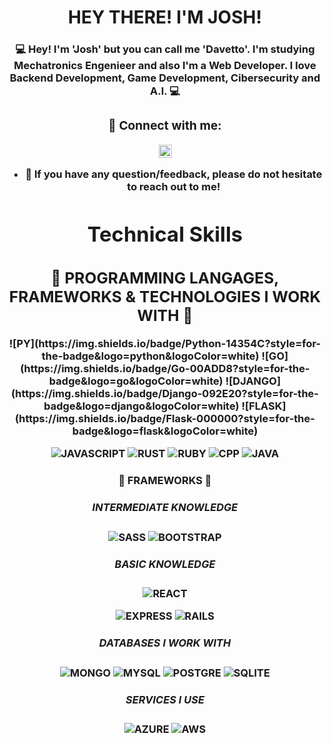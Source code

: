 <h1 align="center">
  HEY THERE! I'M JOSH!
</h1>

<h3 align="center">
 💻 Hey! I'm 'Josh' but you can call me <b>'Davetto'<b>. I'm studying Mechatronics Engenieer and also I'm a Web Developer.
  I love Backend Development, Game Development, Cibersecurity and A.I. 💻
</p>
  
### 🤝 Connect with me:

<a href="https://www.linkedin.com/in/joshue-garcia-2805361a8/"> <img align="center" src="https://raw.githubusercontent.com/yushi1007/yushi1007/main/images/linkedin.svg" alt="Yu Shi | LinkedIn" width="21px"/></a>
</a>
</br>
- 💬 If you have any question/feedback, please do not hesitate to reach out to me!

# Technical Skills
<h2> 💼 PROGRAMMING LANGAGES, FRAMEWORKS & TECHNOLOGIES I WORK WITH 💼 </h2>
![PY](https://img.shields.io/badge/Python-14354C?style=for-the-badge&logo=python&logoColor=white)
![GO](https://img.shields.io/badge/Go-00ADD8?style=for-the-badge&logo=go&logoColor=white)
![DJANGO](https://img.shields.io/badge/Django-092E20?style=for-the-badge&logo=django&logoColor=white)
![FLASK](https://img.shields.io/badge/Flask-000000?style=for-the-badge&logo=flask&logoColor=white)


![JAVASCRIPT](https://img.shields.io/badge/Javascript-14354C?style=for-the-badge&logo=javascript&logoColor=white)
![RUST](https://img.shields.io/badge/Rust-000000?style=for-the-badge&logo=rust&logoColor=white)
![RUBY](https://img.shields.io/badge/Ruby-CC342D?style=for-the-badge&logo=ruby&logoColor=white)
![CPP](https://img.shields.io/badge/C%2B%2B-00599C?style=for-the-badge&logo=c%2B%2B&logoColor=white)
![JAVA](https://img.shields.io/badge/Java-ED8B00?style=for-the-badge&logo=java&logoColor=white)
<!--![DART](https://img.shields.io/badge/Dart-0175C2?style=for-the-badge&logo=dart&logoColor=white)
![KOTLIN](https://img.shields.io/badge/Kotlin-0095D5?&style=for-the-badge&logo=kotlin&logoColor=white)-->

#### 💼 FRAMEWORKS 💼

##### INTERMEDIATE KNOWLEDGE
![SASS](https://img.shields.io/badge/Sass-CC6699?style=for-the-badge&logo=sass&logoColor=whit)
![BOOTSTRAP](https://img.shields.io/badge/Bootstrap-563D7C?style=for-the-badge&logo=bootstrap&logoColor=white)


##### BASIC KNOWLEDGE
![REACT](https://img.shields.io/badge/React-20232A?style=for-the-badge&logo=react&logoColor=61DAFB)

![EXPRESS](https://img.shields.io/badge/Express.js-404D59?style=for-the-badge)
![RAILS](https://img.shields.io/badge/Ruby_on_Rails-CC0000?style=for-the-badge&logo=ruby-on-rails&logoColor=white)
<!--![FLUTTER](https://img.shields.io/badge/Flutter-02569B?style=for-the-badge&logo=flutter&logoColor=white)-->
<!--![RN](https://img.shields.io/badge/React_Native-20232A?style=for-the-badge&logo=react&logoColor=61DAFB)-->

##### DATABASES I WORK WITH
![MONGO](https://img.shields.io/badge/MongoDB-4EA94B?style=for-the-badge&logo=mongodb&logoColor=white)
![MYSQL](https://img.shields.io/badge/MySQL-00000F?style=for-the-badge&logo=mysql&logoColor=white)
![POSTGRE](https://img.shields.io/badge/PostgreSQL-316192?style=for-the-badge&logo=postgresql&logoColor=white)
![SQLITE](https://img.shields.io/badge/SQLite-07405E?style=for-the-badge&logo=sqlite&logoColor=white)

##### SERVICES I USE
![AZURE](https://img.shields.io/badge/Microsoft_Azure-0089D6?style=for-the-badge&logo=microsoft-azure&logoColor=white)
![AWS](https://img.shields.io/badge/Amazon_AWS-232F3E?style=for-the-badge&logo=amazon-aws&logoColor=white)
